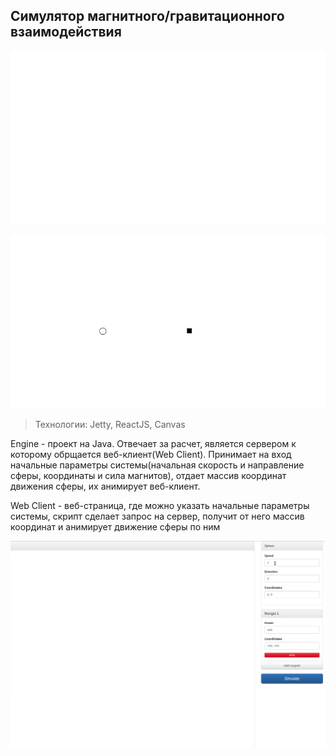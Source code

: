 ## Cимулятор магнитного/гравитационного взаимодействия

![Example 1](doc/gif/example1.gif?raw=true)

![Example 2](doc/gif/example2.gif?raw=true)

> Технологии: Jetty, ReactJS, Canvas

Engine - проект на Java. Отвечает за расчет, является сервером
к которому обрщается веб-клиент(Web Client). Принимает на вход
начальные параметры системы(начальная скорость и направление
сферы, координаты и сила магнитов), отдает массив координат
движения сферы, их анимирует веб-клиент.

Web Client - веб-страница, где можно указать начальные
параметры системы, скрипт сделает запрос на сервер, получит
от него массив координат и анимирует движение сферы по ним

![Example 3](doc/gif/example3.gif?raw=true)
